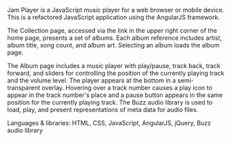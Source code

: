 Jam Player is a JavaScript music player for a web browser or mobile device. This is a refactored JavaScript application using the AngularJS framework.

The Collection page, accessed via the link in the upper right corner of the home page, presents a set of albums. Each album reference includes artist, album title, song count, and album art. Selecting an album loads the album page.

The Album page includes a music player with play/pause, track back, track forward, and sliders for controlling the position of the currently playing track and the volume level. The player appears at the bottom in a semi-transparent overlay. Hovering over a track number causes a play icon to appear in the track number's place and a pause button appears in the same position for the currently playing track. The Buzz audio library is used to load, play, and present representations of meta data for audio files.

Languages & libraries: HTML, CSS, JavaScript, AngularJS, jQuery, Buzz audio library

